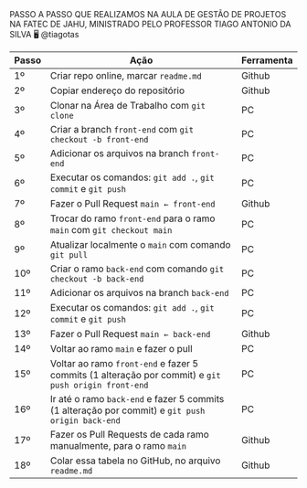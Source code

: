 <!DOCTYPE html>
<html lang="pt-br">
<head>
    <meta charset="UTF-8">
    <meta name="viewport" content="width=device-width, initial-scale=1.0">
    PASSO A PASSO QUE REALIZAMOS NA AULA DE GESTÃO DE PROJETOS NA FATEC DE JAHU, MINISTRADO PELO PROFESSOR TIAGO ANTONIO DA SILVA 🖥 @tiagotas
</head>
<body>
    <table>
        <thead>
            <tr>
                <th>Passo</th>
                <th>Ação</th>
                <th>Ferramenta</th>
            </tr>
        </thead>
        <tbody>
            <tr>
                <td>1º</td>
                <td>Criar repo online, marcar <code>readme.md</code></td>
                <td>Github</td>
            </tr>
            <tr>
                <td>2º</td>
                <td>Copiar endereço do repositório</td>
                <td>Github</td>
            </tr>
            <tr>
                <td>3º</td>
                <td>Clonar na Área de Trabalho com <code>git clone</code></td>
                <td>PC</td>
            </tr>
            <tr>
                <td>4º</td>
                <td>Criar a branch <code>front-end</code> com <code>git checkout -b front-end</code></td>
                <td>PC</td>
            </tr>
            <tr>
                <td>5º</td>
                <td>Adicionar os arquivos na branch <code>front-end</code></td>
                <td>PC</td>
            </tr>
            <tr>
                <td>6º</td>
                <td>Executar os comandos: <code>git add .</code>, <code>git commit</code> e <code>git push</code></td>
                <td>PC</td>
            </tr>
            <tr>
                <td>7º</td>
                <td>Fazer o Pull Request <code>main &larr; front-end</code></td>
                <td>Github</td>
            </tr>
            <tr>
                <td>8º</td>
                <td>Trocar do ramo <code>front-end</code> para o ramo <code>main</code> com <code>git checkout main</code></td>
                <td>PC</td>
            </tr>
            <tr>
                <td>9º</td>
                <td>Atualizar localmente o <code>main</code> com comando <code>git pull</code></td>
                <td>PC</td>
            </tr>
            <tr>
                <td>10º</td>
                <td>Criar o ramo <code>back-end</code> com comando <code>git checkout -b back-end</code></td>
                <td>PC</td>
            </tr>
            <tr>
                <td>11º</td>
                <td>Adicionar os arquivos na branch <code>back-end</code></td>
                <td>PC</td>
            </tr>
            <tr>
                <td>12º</td>
                <td>Executar os comandos: <code>git add .</code>, <code>git commit</code> e <code>git push</code></td>
                <td>PC</td>
            </tr>
            <tr>
                <td>13º</td>
                <td>Fazer o Pull Request <code>main &larr; back-end</code></td>
                <td>Github</td>
            </tr>
            <tr>
                <td>14º</td>
                <td>Voltar ao ramo <code>main</code> e fazer o pull</td>
                <td>PC</td>
            </tr>
            <tr>
                <td>15º</td>
                <td>Voltar ao ramo <code>front-end</code> e fazer 5 commits (1 alteração por commit) e <code>git push origin front-end</code></td>
                <td>PC</td>
            </tr>
            <tr>
                <td>16º</td>
                <td>Ir até o ramo <code>back-end</code> e fazer 5 commits (1 alteração por commit) e <code>git push origin back-end</code></td>
                <td>PC</td>
            </tr>
            <tr>
                <td>17º</td>
                <td>Fazer os Pull Requests de cada ramo manualmente, para o ramo <code>main</code></td>
                <td>Github</td>
            </tr>
            <tr>
                <td>18º</td>
                <td>Colar essa tabela no GitHub, no arquivo <code>readme.md</code></td>
                <td>Github</td>
            </tr>
        </tbody>
    </table>
</body>
</html>
